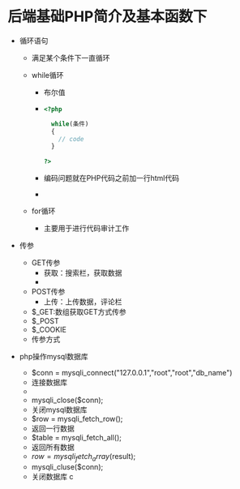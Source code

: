 # 后端基础PHP简介及基本函数下

* 循环语句

  * 满足某个条件下一直循环

  * while循环

    * 布尔值

    * ~~~php
      <?php
      
        while(条件)
        {
          // code
        }
        
      ?>
      ~~~

    * 编码问题就在PHP代码之前加一行html代码

    * <meta chartea = "utf_8 ">

  * for循环

    * 主要用于进行代码审计工作

* 传参

  * GET传参
    * 获取：搜索栏，获取数据
    * 
  * POST传参
    * 上传：上传数据，评论栏
  * $_GET:数组获取GET方式传参
  * $_POST
  * $_COOKIE
  * 传参方式

* php操作mysql数据库

  * $conn = mysqli_connect("127.0.0.1","root","root","db_name")
  * 连接数据库
  *  
  * mysqli_close($conn);
  * 关闭mysql数据库
  * $row = mysqli_fetch_row();
  * 返回一行数据
  * $table = mysqli_fetch_all();
  * 返回所有数据
  * $row = mysqli_fetch_array($result);
  * mysqli_cluse($conn);
  * 关闭数据库   c